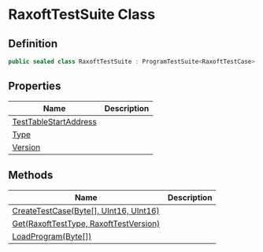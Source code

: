# RaxoftTestSuite Class
## Definition

```c#
public sealed class RaxoftTestSuite : ProgramTestSuite<RaxoftTestCase>
```

## Properties

| Name | Description |
| ---- | ----------- |
| [TestTableStartAddress](MrKWatkins.EmulatorTestSuites.Z80.Program.Raxoft.RaxoftTestSuite.TestTableStartAddress.md) |  |
| [Type](MrKWatkins.EmulatorTestSuites.Z80.Program.Raxoft.RaxoftTestSuite.Type.md) |  |
| [Version](MrKWatkins.EmulatorTestSuites.Z80.Program.Raxoft.RaxoftTestSuite.Version.md) |  |

## Methods

| Name | Description |
| ---- | ----------- |
| [CreateTestCase(Byte\[\], UInt16, UInt16)](MrKWatkins.EmulatorTestSuites.Z80.Program.Raxoft.RaxoftTestSuite.CreateTestCase.md) |  |
| [Get(RaxoftTestType, RaxoftTestVersion)](MrKWatkins.EmulatorTestSuites.Z80.Program.Raxoft.RaxoftTestSuite.Get.md) |  |
| [LoadProgram(Byte\[\])](MrKWatkins.EmulatorTestSuites.Z80.Program.Raxoft.RaxoftTestSuite.LoadProgram.md) |  |

